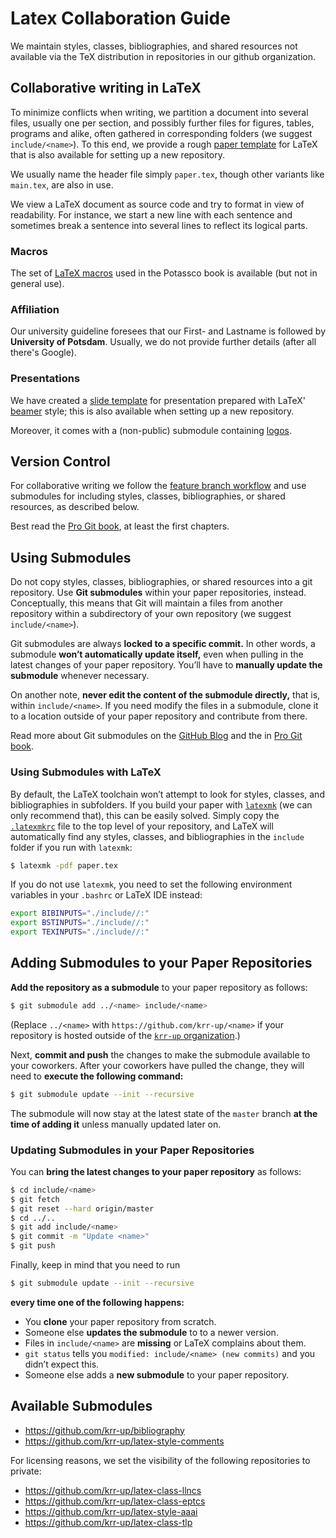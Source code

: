 # Latex Collaboration Guide

We maintain styles, classes, bibliographies, and shared resources not available via the TeX distribution in repositories in our github organization.

## Collaborative writing in LaTeX

To minimize conflicts when writing, we partition a document into several files,
usually one per section, and possibly further files for figures, tables, programs and alike,
often gathered in corresponding folders (we suggest `include/<name>`).
To this end, we provide a rough [paper template] for LaTeX that is also available for setting up a new repository.

We usually name the header file simply `paper.tex`, though other variants like `main.tex`, are also in use.

We view a LaTeX document as source code and try to format in view of readability.
For instance, we start a new line with each sentence and
sometimes break a sentence into several lines to reflect its logical parts.

[paper template]: https://github.com/krr-up/latex-paper-template

### Macros

The set of [LaTeX macros] used in the Potassco book is available (but not in general use).

[LaTeX macros]: https://github.com/krr-up/asp-macros

### Affiliation

Our university guideline foresees that our First- and Lastname is followed by **University of Potsdam**.
Usually, we do not provide further details (after all there's Google).

### Presentations

We have created a [slide template] for presentation prepared with LaTeX' [beamer] style;
this is also available when setting up a new repository.

Moreover, it comes with a (non-public) submodule containing [logos].

[beamer]: https://github.com/josephwright/beamer
[slide template]: https://github.com/krr-up/latex-slides-template
[logos]: https://github.com/krr-up/logos

## Version Control

For collaborative writing we follow the [feature branch workflow]
and use submodules for including styles, classes, bibliographies, or shared resources,
as described below.

Best read the [Pro Git book], at least the first chapters.

[feature branch workflow]: https://www.atlassian.com/git/tutorials/comparing-workflows/feature-branch-workflow
[Pro Git book]: https://git-scm.com/book/

## Using Submodules

Do not copy styles, classes, bibliographies, or shared resources into a git repository.
Use **Git submodules** within your paper repositories, instead.
Conceptually, this means that Git will maintain a files from another repository within a subdirectory of your own repository (we suggest `include/<name>`).

Git submodules are always **locked to a specific commit.**
In other words, a submodule **won’t automatically update itself,** even when pulling in the latest changes of your paper repository.
You’ll have to **manually update the submodule** whenever necessary.

On another note, **never edit the content of the submodule directly,** that is, within `include/<name>`.
If you need modify the files in a submodule, clone it to a location outside of your paper repository and contribute from there.

Read more about Git submodules on the [GitHub Blog][github-blog-git-submodules] and the in [Pro Git book][pro-git-book-git-submodules].

### Using Submodules with LaTeX

By default, the LaTeX toolchain won’t attempt to look for styles, classes, and bibliographies in subfolders.
If you build your paper with [`latexmk`][latexmk] (we can only recommend that), this can be easily solved.
Simply copy the [`.latexmkrc`][.latexmkrc] file to the top level of your repository,
and LaTeX will automatically find any styles, classes, and bibliographies in the `include` folder if you run with `latexmk`:
```sh
$ latexmk -pdf paper.tex
```

If you do not use `latexmk`, you need to set the following environment variables in your `.bashrc` or LaTeX IDE instead:
```sh
export BIBINPUTS="./include//:"
export BSTINPUTS="./include//:"
export TEXINPUTS="./include//:"
```

## Adding Submodules to your Paper Repositories

**Add the repository as a submodule** to your paper repository as follows:
```sh
$ git submodule add ../<name> include/<name>
```
(Replace `../<name>` with `https://github.com/krr-up/<name>` if your repository is hosted outside of the [`krr-up` organization][krr-up].)

Next, **commit and push** the changes to make the submodule available to your coworkers.
After your coworkers have pulled the change, they will need to **execute the following command:**
```sh
$ git submodule update --init --recursive
```

The submodule will now stay at the latest state of the `master` branch **at the time of adding it** unless manually updated later on.

### Updating Submodules in your Paper Repositories

You can **bring the latest changes to your paper repository** as follows:

```sh
$ cd include/<name>
$ git fetch
$ git reset --hard origin/master
$ cd ../..
$ git add include/<name>
$ git commit -m "Update <name>"
$ git push
```

Finally, keep in mind that you need to run
```sh
$ git submodule update --init --recursive
```
**every time one of the following happens:**
- You **clone** your paper repository from scratch.
- Someone else **updates the submodule** to to a newer version.
- Files in `include/<name>` are **missing** or LaTeX complains about them.
- `git status` tells you `modified: include/<name> (new commits)` and you didn’t expect this.
- Someone else adds a **new submodule** to your paper repository.

## Available Submodules

- https://github.com/krr-up/bibliography
- https://github.com/krr-up/latex-style-comments

For licensing reasons, we set the visibility of the following repositories to private:
- https://github.com/krr-up/latex-class-llncs
- https://github.com/krr-up/latex-class-eptcs
- https://github.com/krr-up/latex-style-aaai
- https://github.com/krr-up/latex-class-tlp

[.latexmkrc]: .latexmkrc
[krr-up]: https://github.com/krr-up
[latexmk]: https://mg.readthedocs.io/latexmk.html
[github-blog-git-submodules]: https://github.blog/2016-02-01-working-with-submodules/
[pro-git-book-git-submodules]: https://git-scm.com/book/en/v2/Git-Tools-Submodules
